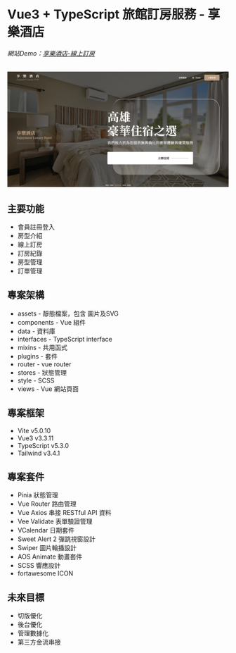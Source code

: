 # Vue3 + TypeScript 旅館訂房服務 - 享樂酒店
###### 網站Demo：[享樂酒店-線上訂房](https://tami1118.github.io/side-project-booking/)

![](https://github.com/Tami1118/side-project-booking/blob/main/src/assets/images/room_booking_image.png?raw=true)


## 主要功能
- 會員註冊登入
- 房型介紹
- 線上訂房
- 訂房紀錄
- 房型管理
- 訂單管理


## 專案架構
- assets - 靜態檔案，包含 圖片及SVG
- components - Vue 組件
- data - 資料庫
- interfaces - TypeScript interface
- mixins - 共用函式
- plugins - 套件
- router - vue router
- stores - 狀態管理
- style - SCSS
- views - Vue 網站頁面


## 專案框架
- Vite v5.0.10
- Vue3 v3.3.11
- TypeScript v5.3.0
- Tailwind v3.4.1


## 專案套件
- Pinia 狀態管理
- Vue Router 路由管理
- Vue Axios 串接 RESTful API 資料
- Vee Validate 表單驗證管理
- VCalendar 日期套件
- Sweet Alert 2 彈跳視窗設計
- Swiper 圖片輪播設計
- AOS Animate 動畫套件
- SCSS 響應設計
- fortawesome ICON


## 未來目標
- 切版優化
- 後台優化
- 管理數據化
- 第三方金流串接